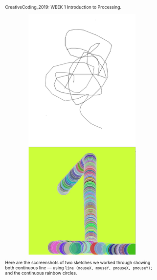 CreativeCoding_2019: WEEK 1
Introduction to Processing.

<div style="text-align:center;"><img src="doodle.jpg" width="350" alt="Rainbow_caterpillars"/><img src="week1_rainbow_caterpillar.jpg" width="350" alt="Rainbow_caterpillars"/></div>

Here are the sccreenshots of two sketches we worked through showing both continuous line — using `line (mouseX, mouseY, pmouseX, pmouseY);` and the continuous rainbow circles.



